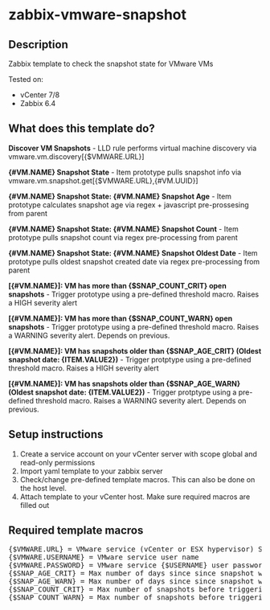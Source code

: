 # zabbix-vmware-snapshot

## Description

Zabbix template to check the snapshot state for VMware VMs

Tested on:
* vCenter 7/8
* Zabbix 6.4


## What does this template do?

<b>Discover VM Snapshots</b> - LLD rule performs virtual machine discovery via vmware.vm.discovery[{$VMWARE.URL}]

<b>{#VM.NAME} Snapshot State</b> - Item prototype pulls snapshot info via vmware.vm.snapshot.get[{$VMWARE.URL},{#VM.UUID}]

<b>{#VM.NAME} Snapshot State: {#VM.NAME} Snapshot Age</b> - Item prototype calculates snapshot age via regex + javascript pre-prossesing from parent

<b>{#VM.NAME} Snapshot State: {#VM.NAME} Snapshot Count</b> - Item prototype pulls snapshot count via regex pre-processing from parent

<b>{#VM.NAME} Snapshot State: {#VM.NAME} Snapshot Oldest Date</b> - Item prototype pulls oldest snapshot created date via regex pre-processing from parent

<b>[{#VM.NAME}]: VM has more than {$SNAP_COUNT_CRIT} open snapshots</b> - Trigger prototype using a pre-defined threshold macro. Raises a HIGH severity alert

<b>[{#VM.NAME}]: VM has more than {$SNAP_COUNT_WARN} open snapshots</b> - Trigger prototype using a pre-defined threshold macro. Raises a WARNING severity alert. Depends on previous.

<b>[{#VM.NAME}]: VM has snapshots older than {$SNAP_AGE_CRIT} (Oldest snapshot date: {ITEM.VALUE2})</b> - Trigger protptype using a pre-defined threshold macro. Raises a HIGH severity alert

<b>[{#VM.NAME}]: VM has snapshots older than {$SNAP_AGE_WARN} (Oldest snapshot date: {ITEM.VALUE2})</b> - Trigger protptype using a pre-defined threshold macro. Raises a WARNING severity alert. Depends on previous.


## Setup instructions

1. Create a service account on your vCenter server with scope global and read-only permissions
2. Import yaml template to your zabbix server
3. Check/change pre-defined template macros. This can also be done on the host level.
4. Attach template to your vCenter host. Make sure required macros are filled out


## Required template macros
<pre>
{$VMWARE.URL} = VMware service (vCenter or ESX hypervisor) SDK URL (https://servername/sdk)
{$VMWARE.USERNAME} = VMware service user name
{$VMWARE.PASSWORD} = VMware service {$USERNAME} user password
{$SNAP_AGE_CRIT} = Max number of days since since snapshot was opened before triggering a HIGH alert (Default: 3d)
{$SNAP_AGE_WARN} = Max number of days since since snapshot was opened before triggering a WARNING alert (Default: 1d)
{$SNAP_COUNT_CRIT} = Max number of snapshots before triggering a HIGH alert (Default: 3)
{$SNAP_COUNT_WARN} = Max number of snapshots before triggering a WARNING alert (Default: 1)
</pre>


